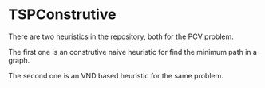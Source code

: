# TSPConstrutive
There are two heuristics in the repository, both for the PCV problem. 

The first one is an construtive naive heuristic for find the minimum path in a graph. 

The second one is an VND based heuristic for the same problem. 
